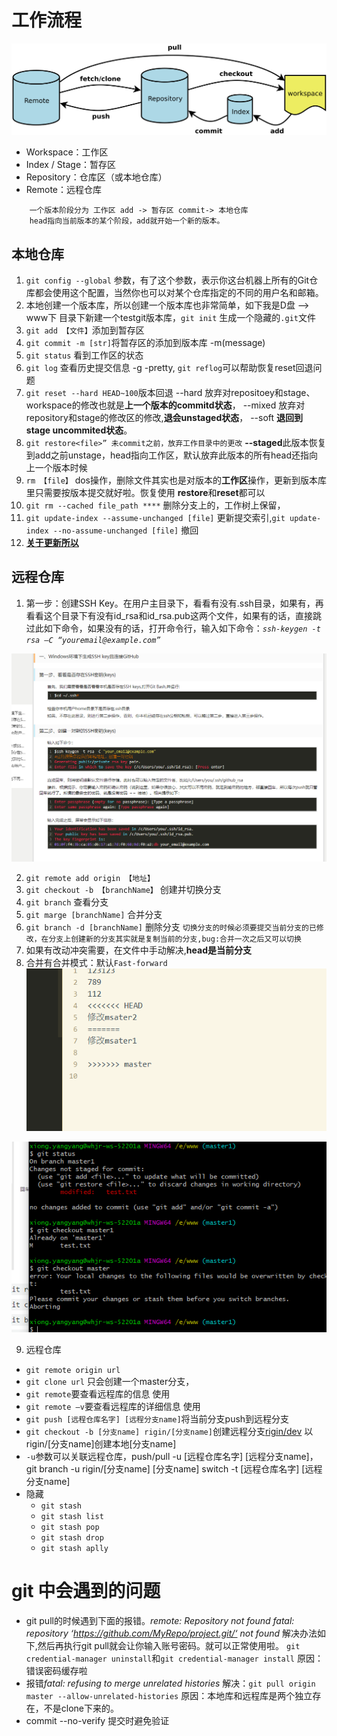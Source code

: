 # 工作流程

![工作流程](img/工作流程.jpg)
+ Workspace：工作区
+ Index / Stage：暂存区
+ Repository：仓库区（或本地仓库）
+ Remote：远程仓库

```
	一个版本阶段分为 工作区 add -> 暂存区 commit-> 本地仓库
	head指向当前版本的某个阶段，add就开始一个新的版本。
```

## 本地仓库
1. `git config --global` 参数，有了这个参数，表示你这台机器上所有的Git仓库都会使用这个配置，当然你也可以对某个仓库指定的不同的用户名和邮箱。
2. 本地创建一个版本库，所以创建一个版本库也非常简单，如下我是D盘 –> www下 目录下新建一个testgit版本库，`git init` 生成一个隐藏的`.git`文件
3. `git add 【文件】`添加到暂存区
4. `git commit -m [str]`将暂存区的添加到版本库 -m(message)
5. `git status` 看到工作区的状态
6. `git log` 查看历史提交信息 -g -pretty, `git reflog`可以帮助恢复reset回退问题
7. `git reset --hard HEAD~100`版本回退 --hard 放弃对repositoey和stage、workspace的修改也就是**上一个版本的commitd状态**， --mixed 放弃对repository和stage的修改区的修改,**退会unstaged状态**， --soft **退回到stage uncommited状态**。
8. `git restore<file>” 未commit之前，放弃工作目录中的更改` **--staged**此版本恢复到add之前unstage，head指向工作区，默认放弃此版本的所有head还指向上一个版本时候
9. `rm 【file】` dos操作，删除文件其实也是对版本的**工作区**操作，更新到版本库里只需要按版本提交就好啦。恢复使用 **restore**和**reset**都可以
10. `git rm --cached file_path ****` 删除分支上的，工作树上保留，
11. `git update-index --assume-unchanged [file]` 更新提交索引,`git update-index --no-assume-unchanged [file]` 撤回 
12. [**关于更新所以**](https://www.cnblogs.com/wt645631686/p/10007328.html)

## 远程仓库

1. 第一步：创建SSH Key。在用户主目录下，看看有没有.ssh目录，如果有，再看看这个目录下有没有id_rsa和id_rsa.pub这两个文件，如果有的话，直接跳过此如下命令，如果没有的话，打开命令行，输入如下命令：*`ssh-keygen -t rsa –C “youremail@example.com”`*

![生成sshkey步骤](img/生成sshkey.jpg)

2. `git remote add origin 【地址】` 
3. `git checkout -b 【branchName】` 创建并切换分支
4. `git branch` 查看分支
5. `git marge [branchName]` 合并分支 
6. `git branch -d [branchName]` 删除分支
`切换分支的时候必须要提交当前分支的已修改，在分支上创建新的分支其实就是复制当前的分支,bug:合并一次之后又可以切换`
7. 如果有改动冲突需要，在文件中手动解决,**head是当前分支** 
8. 合并有合并模式：默认`Fast-forward `
![解决冲突](img/解决冲突.jpg)

![切换分支](img/切换分支.jpg)

9. 远程仓库
 + `git remote origin url`
 + `git clone url` 只会创建一个master分支，
 + `git remote`要查看远程库的信息 使用 
 + `git remote –v`要查看远程库的详细信息 使用
 + `git push [远程仓库名字] [远程分支name]`将当前分支push到远程分支
 + `git checkout -b [分支name] rigin/[分支name]`创建远程分支[rigin/dev](https://www.cnblogs.com/huang-dayu/p/8504105.html) 以rigin/[分支name]创建本地[分支name]
 + `-u`参数可以关联远程仓库，push/pull -u  [远程仓库名字] [远程分支name]，git branch -u rigin/[分支name]  [分支name]  switch -t [远程仓库名字] [远程分支name]
 + 隐藏
    - `git stash`
	- `git stash list`
	- `git stash pop`
	- `git stash drop`
	- `git stash aplly`

# git 中会遇到的问题
 + git pull的时候遇到下面的报错。*remote: Repository not found fatal: repository ‘https://github.com/MyRepo/project.git/‘ not found* 解决办法如下,然后再执行git pull就会让你输入账号密码。就可以正常使用啦。 `git credential-manager uninstall`和`git credential-manager install` 原因：错误密码缓存啦
 + 报错*fatal: refusing to merge unrelated histories* 解决：`git pull origin master --allow-unrelated-histories` 原因：本地库和远程库是两个独立存在，不是clone下来的。
 + commit --no-verify 提交时避免验证

	



